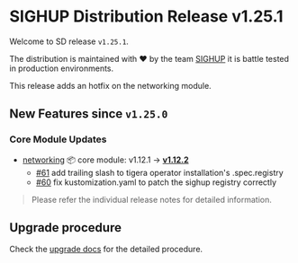 # SIGHUP Distribution Release v1.25.1

Welcome to SD release `v1.25.1`.

The distribution is maintained with ❤️ by the team [SIGHUP](https://sighup.io/) it is battle tested in production environments.

This release adds an hotfix on the networking module.

## New Features since `v1.25.0`

### Core Module Updates

- [networking](https://github.com/sighupio/fury-kubernetes-networking) 📦 core module: v1.12.1 -> [**v1.12.2**](https://github.com/sighupio/fury-kubernetes-networking/releases/tag/v1.12.2)
  - [#61](https://github.com/sighupio/fury-kubernetes-networking/pull/61) add trailing slash to tigera operator installation's .spec.registry
  - [#60](https://github.com/sighupio/fury-kubernetes-networking/pull/60) fix kustomization.yaml to patch the sighup registry correctly

> Please refer the individual release notes for detailed information.

## Upgrade procedure

Check the [upgrade docs](https://github.com/sighupio/furyctl/tree/main/docs/upgrades/kfd) for the detailed procedure.

